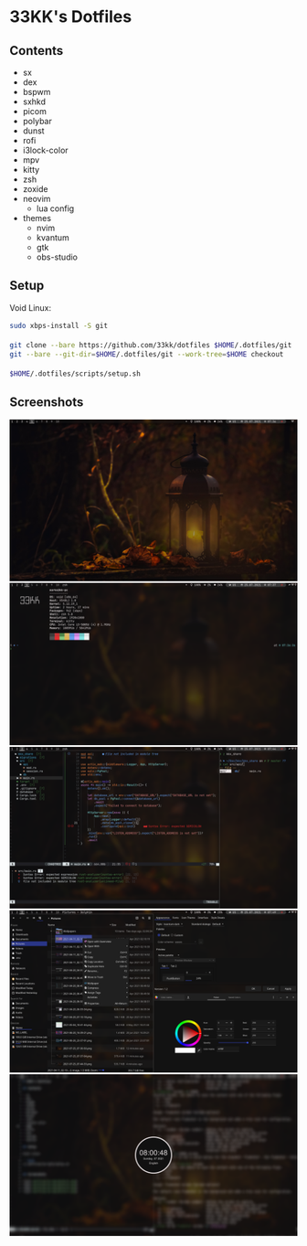 # 33KK's Dotfiles

## Contents

- sx
- dex
- bspwm
- sxhkd
- picom
- polybar
- dunst
- rofi
- i3lock-color
- mpv
- kitty
- zsh
- zoxide
- neovim
  - lua config
- themes
  - nvim
  - kvantum
  - gtk
  - obs-studio

## Setup

Void Linux:

```bash
sudo xbps-install -S git

git clone --bare https://github.com/33kk/dotfiles $HOME/.dotfiles/git
git --bare --git-dir=$HOME/.dotfiles/git --work-tree=$HOME checkout

$HOME/.dotfiles/scripts/setup.sh
```

## Screenshots

![1](.dotfiles/screenshots/1.png)
![2](.dotfiles/screenshots/2.png)
![3](.dotfiles/screenshots/3.png)
![4](.dotfiles/screenshots/4.png)
![5](.dotfiles/screenshots/5.png)
